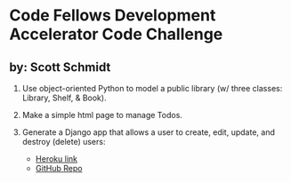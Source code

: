 # Code Fellows Development Accelerator Code Challenge
## by: Scott Schmidt 

1.  Use object-oriented Python to model a public library
    (w/ three classes: Library, Shelf, & Book).

2.  Make a simple html page to manage Todos.

3. Generate a Django app that allows a user to create, edit, update, and destroy (delete) users:
    * [Heroku link](https://infinite-gorge-2748.herokuapp.com/home/)
    * [GitHub Repo](https://github.com/sjschmidt44/cf_django_project)
